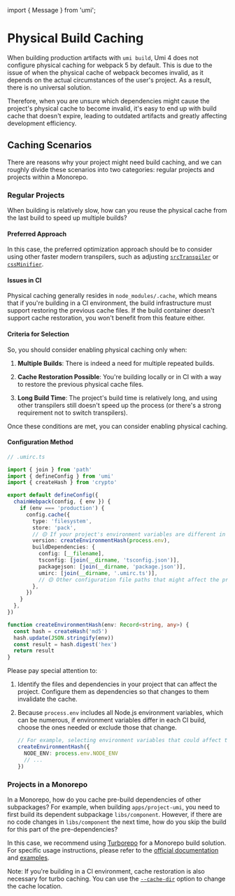 import { Message } from 'umi';

# Physical Build Caching

When building production artifacts with `umi build`, Umi 4 does not configure physical caching for webpack 5 by default. This is due to the issue of when the physical cache of webpack becomes invalid, as it depends on the actual circumstances of the user's project. As a result, there is no universal solution.

Therefore, when you are unsure which dependencies might cause the project's physical cache to become invalid, it's easy to end up with build cache that doesn't expire, leading to outdated artifacts and greatly affecting development efficiency.

## Caching Scenarios

There are reasons why your project might need build caching, and we can roughly divide these scenarios into two categories: regular projects and projects within a Monorepo.

### Regular Projects

When building is relatively slow, how can you reuse the physical cache from the last build to speed up multiple builds?

#### Preferred Approach

In this case, the preferred optimization approach should be to consider using other faster modern transpilers, such as adjusting [`srcTranspiler`](../docs/api/config#srctranspiler) or [`cssMinifier`](../docs/api/config#cssminifier).

#### Issues in CI

Physical caching generally resides in `node_modules/.cache`, which means that if you're building in a CI environment, the build infrastructure must support restoring the previous cache files. If the build container doesn't support cache restoration, you won't benefit from this feature either.

#### Criteria for Selection

So, you should consider enabling physical caching only when:

1. **Multiple Builds**: There is indeed a need for multiple repeated builds.

2. **Cache Restoration Possible**: You're building locally or in CI with a way to restore the previous physical cache files.

3. **Long Build Time**: The project's build time is relatively long, and using other transpilers still doesn't speed up the process (or there's a strong requirement not to switch transpilers).

Once these conditions are met, you can consider enabling physical caching.

#### Configuration Method

```ts
// .umirc.ts

import { join } from 'path'
import { defineConfig } from 'umi'
import { createHash } from 'crypto'

export default defineConfig({
  chainWebpack(config, { env }) {
    if (env === 'production') {
      config.cache({
        type: 'filesystem',
        store: 'pack',
        // 🟡 If your project's environment variables are different in each CI build, please choose or exclude.
        version: createEnvironmentHash(process.env),
        buildDependencies: {
          config: [__filename],
          tsconfig: [join(__dirname, 'tsconfig.json')],
          packagejson: [join(__dirname, 'package.json')],
          umirc: [join(__dirname, '.umirc.ts')],
          // 🟡 Other configuration file paths that might affect the project and whose content changes would invalidate the cache
        },
      })
    }
  },
})

function createEnvironmentHash(env: Record<string, any>) {
  const hash = createHash('md5')
  hash.update(JSON.stringify(env))
  const result = hash.digest('hex')
  return result
}
```

Please pay special attention to:

1. Identify the files and dependencies in your project that can affect the project. Configure them as dependencies so that changes to them invalidate the cache.

2. Because `process.env` includes all Node.js environment variables, which can be numerous, if environment variables differ in each CI build, choose the ones needed or exclude those that change.

    ```ts
    // For example, selecting environment variables that could affect the project's content
    createEnvironmentHash({
      NODE_ENV: process.env.NODE_ENV
      // ...
    })
    ```

### Projects in a Monorepo

In a Monorepo, how do you cache pre-build dependencies of other subpackages? For example, when building `apps/project-umi`, you need to first build its dependent subpackage `libs/component`. However, if there are no code changes in `libs/component` the next time, how do you skip the build for this part of the pre-dependencies?

In this case, we recommend using [Turborepo](https://turbo.build/repo) for a Monorepo build solution. For specific usage instructions, please refer to the [official documentation](https://turbo.build/repo/docs) and [examples](https://github.com/vercel/turbo/tree/main/examples).

Note: If you're building in a CI environment, cache restoration is also necessary for turbo caching. You can use the [`--cache-dir`](https://turbo.build/repo/docs/reference/command-line-reference#--cache-dir) option to change the cache location.